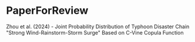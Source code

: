 # PaperForReview
Zhou et al. (2024) - Joint Probability Distribution of Typhoon Disaster Chain "Strong Wind-Rainstorm-Storm Surge" Based on C-Vine Copula Function
